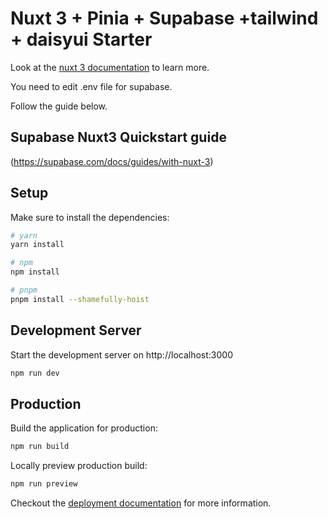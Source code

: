 # Nuxt 3 + Pinia + Supabase +tailwind + daisyui Starter

Look at the [nuxt 3 documentation](https://v3.nuxtjs.org) to learn more.

You need to edit .env file for supabase.

Follow the guide below. 

## Supabase Nuxt3 Quickstart guide
(https://supabase.com/docs/guides/with-nuxt-3)



## Setup

Make sure to install the dependencies:

```bash
# yarn
yarn install

# npm
npm install

# pnpm
pnpm install --shamefully-hoist
```

## Development Server

Start the development server on http://localhost:3000

```bash
npm run dev
```

## Production

Build the application for production:

```bash
npm run build
```

Locally preview production build:

```bash
npm run preview
```

Checkout the [deployment documentation](https://v3.nuxtjs.org/guide/deploy/presets) for more information.
